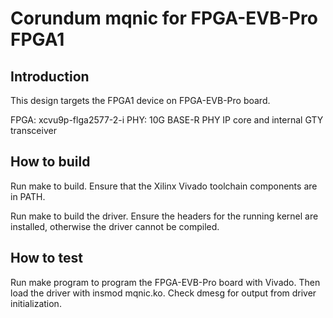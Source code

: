 # Corundum mqnic for FPGA-EVB-Pro FPGA1

## Introduction

This design targets the FPGA1 device on FPGA-EVB-Pro board.

FPGA: xcvu9p-flga2577-2-i
PHY: 10G BASE-R PHY IP core and internal GTY transceiver

## How to build

Run make to build.  Ensure that the Xilinx Vivado toolchain components are
in PATH.

Run make to build the driver.  Ensure the headers for the running kernel are
installed, otherwise the driver cannot be compiled.

## How to test

Run make program to program the FPGA-EVB-Pro board with Vivado.  Then load the
driver with insmod mqnic.ko.  Check dmesg for output from driver
initialization.


